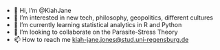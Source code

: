 - 👋 Hi, I’m @KiahJane
- 👀 I’m interested in new tech, philosophy, geopolitics, different cultures
- 🌱 I’m currently learning statistical analytics in R and Python
- 💞️ I’m looking to collaborate on the Parasite-Stress Theory 
- 📫 How to reach me kiah-jane.jones@stud.uni-regensburg.de

<!---
KiahJane/KiahJane is a ✨ special ✨ repository because its `README.md` (this file) appears on your GitHub profile.
You can click the Preview link to take a look at your changes.
--->
